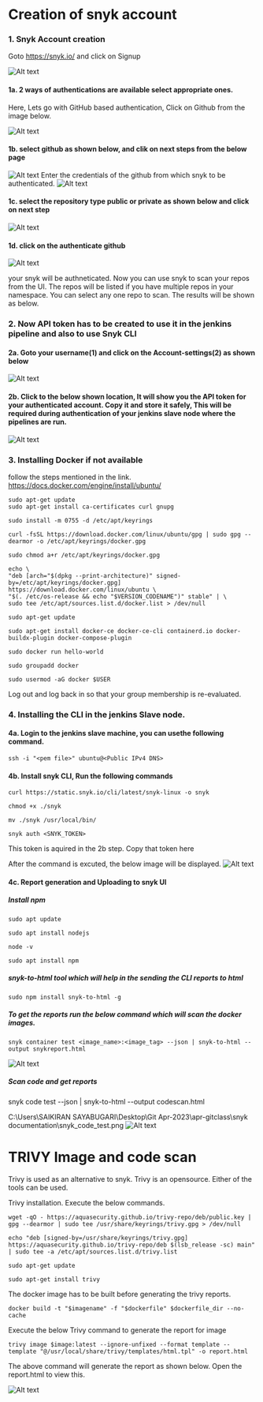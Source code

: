 # Creation of snyk account

### 1. Snyk Account creation
 Goto https://snyk.io/ and click on Signup

![Alt text](./images/sny_login_page.png)

#### 1a. 2 ways of authentications are available select appropriate ones.
Here, Lets go with GitHub based authentication, Click on Github from the image below.

![Alt text](./images/sny_login_page.png)

#### 1b. select github as shown below, and clik on next steps from the below page
![Alt text](./images/snyk_2nd_page.png)
Enter the credentials of the github from which snyk to be authenticated.
![Alt text](./images/github_user_name_and_pass.png)

#### 1c. select the repository type public or private as shown below and click on next step
![Alt text](./images/select_repositories.png)

#### 1d. click on the authenticate github
![Alt text](./images/authenticate_github.png)

your snyk will be authneticated. Now you can use snyk to scan your repos from the UI.
The repos will be listed if you have multiple repos in your namespace. You can select any one repo to scan. The  results will be shown as below.

### 2. Now API token has to be created to use it in the jenkins pipeline and also to use Snyk CLI
#### 2a. Goto your username(1) and click on the Account-settings(2) as shown below

 ![Alt text](./images/create_api_token.png)

#### 2b. Click to the below shown location, It will show you the API token for your authenticated account. Copy it and store it safely, This will be required during authentication of your jenkins slave node where the pipelines are run.

 ![Alt text](./images/token_path.png)

### 3. Installing Docker if not available
follow the steps mentioned in the link. https://docs.docker.com/engine/install/ubuntu/

    sudo apt-get update
    sudo apt-get install ca-certificates curl gnupg

    sudo install -m 0755 -d /etc/apt/keyrings
    
    curl -fsSL https://download.docker.com/linux/ubuntu/gpg | sudo gpg --dearmor -o /etc/apt/keyrings/docker.gpg
    
    sudo chmod a+r /etc/apt/keyrings/docker.gpg

    echo \
    "deb [arch="$(dpkg --print-architecture)" signed-by=/etc/apt/keyrings/docker.gpg] https://download.docker.com/linux/ubuntu \
    "$(. /etc/os-release && echo "$VERSION_CODENAME")" stable" | \
    sudo tee /etc/apt/sources.list.d/docker.list > /dev/null

    sudo apt-get update

    sudo apt-get install docker-ce docker-ce-cli containerd.io docker-buildx-plugin docker-compose-plugin

    sudo docker run hello-world

    sudo groupadd docker

    sudo usermod -aG docker $USER

Log out and log back in so that your group membership is re-evaluated.

### 4. Installing the CLI in the jenkins Slave node. 

#### 4a. Login to the jenkins slave machine, you can usethe following command.
    ssh -i "<pem file>" ubuntu@<Public IPv4 DNS>
#### 4b. Install snyk CLI, Run the following commands
    curl https://static.snyk.io/cli/latest/snyk-linux -o snyk
   
    chmod +x ./snyk
   
    mv ./snyk /usr/local/bin/ 

    snyk auth <SNYK_TOKEN>  

This token is aquired in the 2b step. Copy that token here

After the command is excuted, the below image will be displayed. 
 ![Alt text](./images/authenticated.png)



#### 4c. Report generation and Uploading to snyk UI

 ##### Install npm 
    
    sudo apt update

    sudo apt install nodejs

    node -v

    sudo apt install npm

 ##### snyk-to-html tool which will help in the sending the CLI reports to html

    sudo npm install snyk-to-html -g

##### To get the reports run the below command which will scan the docker images.

    snyk container test <image_name>:<image_tag> --json | snyk-to-html --output snykreport.html

 ![Alt text](./images/snyk_container_scan.png)

##### Scan code and get reports

snyk code test --json | snyk-to-html --output codescan.html

C:\Users\SAIKIRAN SAYABUGARI\Desktop\Git Apr-2023\apr-gitclass\snyk documentation\snyk_code_test.png
![Alt text](./images/snyk_code_test.png)








# TRIVY Image and code scan
Trivy is used as an alternative to snyk. Trivy is an opensource. Either of the tools can be used. 

Trivy installation. Execute the below commands.

    wget -qO - https://aquasecurity.github.io/trivy-repo/deb/public.key | gpg --dearmor | sudo tee /usr/share/keyrings/trivy.gpg > /dev/null

    echo "deb [signed-by=/usr/share/keyrings/trivy.gpg] https://aquasecurity.github.io/trivy-repo/deb $(lsb_release -sc) main" | sudo tee -a /etc/apt/sources.list.d/trivy.list

    sudo apt-get update

    sudo apt-get install trivy

The docker image has to be built before generating the trivy reports. 

    docker build -t "$imagename" -f "$dockerfile" $dockerfile_dir --no-cache


Execute the below Trivy command to generate the report for image

    trivy image $image:latest --ignore-unfixed --format template --template "@/usr/local/share/trivy/templates/html.tpl" -o report.html

The above command will generate the report as shown below. Open the report.html to view this. 

 ![Alt text](./images/trivy_image_scan.png)
